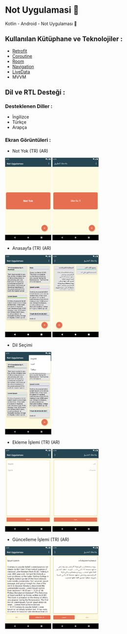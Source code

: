 # Not Uygulamasi :notebook:
Kotlin  - Android - Not Uygulaması :iphone:
## Kullanılan Kütüphane ve Teknolojiler :
* [Retrofit](https://square.github.io/retrofit/)
* [Coroutine](https://developer.android.com/kotlin/coroutines)
* [Room](https://developer.android.com/training/data-storage/room)
* [Navigation](https://developer.android.com/guide/navigation/navigation-getting-started)
* [LiveData](https://developer.android.com/topic/libraries/architecture/livedata)
* MVVM


## Dil ve RTL Desteği :
### Desteklenen Diller :
* İngilizce 
* Türkçe
* Arapça


### Ekran Görüntüleri : 
* Not Yok (TR) (AR)

<img src="https://github.com/melihkarakilinc/Not_Uygulamasi/blob/master/ss/tr/no_note_tr.png" width="30%" height="30%">   <img src="https://github.com/melihkarakilinc/Not_Uygulamasi/blob/master/ss/ar/no_not_ar.png" width="30%" height="30%">


* Anasayfa (TR) (AR)

<img src="https://github.com/melihkarakilinc/Not_Uygulamasi/blob/master/ss/tr/mainpage_tr.png" width="30%" height="30%">  <img src="https://github.com/melihkarakilinc/Not_Uygulamasi/blob/master/ss/ar/main_page_ar.png" width="30%" height="30%">


* Dil Seçimi 

<img src="https://github.com/melihkarakilinc/Not_Uygulamasi/blob/master/ss/tr/lan_select_tr.png" width="30%" height="30%">


* Ekleme İşlemi (TR) (AR)

<img src="https://github.com/melihkarakilinc/Not_Uygulamasi/blob/master/ss/tr/add_tr.png" width="30%" height="30%"> <img src="https://github.com/melihkarakilinc/Not_Uygulamasi/blob/master/ss/ar/note_add_ar.png" width="30%" height="30%">


* Güncelleme İşlemi (TR) (AR)

<img src="https://github.com/melihkarakilinc/Not_Uygulamasi/blob/master/ss/tr/update_tr.png" width="30%" height="30%">  <img src="https://github.com/melihkarakilinc/Not_Uygulamasi/blob/master/ss/ar/update_ar.png" width="30%" height="30%">

